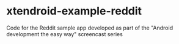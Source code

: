 # xtendroid-example-reddit
Code for the Reddit sample app developed as part of the "Android development the easy way" screencast series

